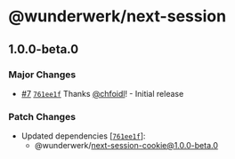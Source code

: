 # @wunderwerk/next-session

## 1.0.0-beta.0

### Major Changes

- [#7](https://github.com/wunderwerkio/next-session/pull/7) [`761ee1f`](https://github.com/wunderwerkio/next-session/commit/761ee1f824f37f18c4d83778cdfe272857096041) Thanks [@chfoidl](https://github.com/chfoidl)! - Initial release

### Patch Changes

- Updated dependencies [[`761ee1f`](https://github.com/wunderwerkio/next-session/commit/761ee1f824f37f18c4d83778cdfe272857096041)]:
  - @wunderwerk/next-session-cookie@1.0.0-beta.0
